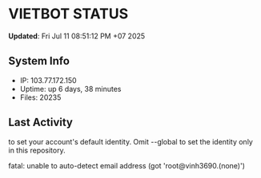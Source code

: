 # VIETBOT STATUS
**Updated**: Fri Jul 11 08:51:12 PM +07 2025

## System Info
- IP: 103.77.172.150
- Uptime: up 6 days, 38 minutes
- Files: 20235

## Last Activity

to set your account's default identity.
Omit --global to set the identity only in this repository.

fatal: unable to auto-detect email address (got 'root@vinh3690.(none)')
